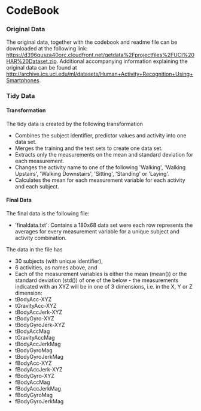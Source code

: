 # CodeBook
### Original Data
The original data, together with the codebook and readme file can be downloaded at the following link: https://d396qusza40orc.cloudfront.net/getdata%2Fprojectfiles%2FUCI%20HAR%20Dataset.zip. Additional accompanying information explaining the original data can be found at http://archive.ics.uci.edu/ml/datasets/Human+Activity+Recognition+Using+Smartphones.

### Tidy Data
#### Transformation
The tidy data is created by the following transformation 
* Combines the subject identifier, predictor values and activity into one data set.
* Merges the training and the test sets to create one data set.
* Extracts only the measurements on the mean and standard deviation for each measurement.
* Changes the activity name to one of the following 'Walking', 'Walking Upstairs', 'Walking Downstairs', 'Sitting', 'Standing' or 'Laying'.
* Calculates the mean for each measurement variable for each activity and each subject.

#### Final Data
The final data is the following file:
* 'finaldata.txt': Contains a 180x68 data set were each row represents the averages for every measurement variable for a unique subject and activity combination.

The data in the file has
* 30 subjects (with unique identifier),
* 6 activities, as names above, and
* Each of the measurement variables is either the mean (mean()) or the standard deviation (std()) of one of the below - the measurements indicated with an XYZ will be in one of 3 dimensions, i.e. in the X, Y or Z dimension:
 * tBodyAcc-XYZ
 * tGravityAcc-XYZ
 * tBodyAccJerk-XYZ
 * tBodyGyro-XYZ
 * tBodyGyroJerk-XYZ
 * tBodyAccMag
 * tGravityAccMag
 * tBodyAccJerkMag
 * tBodyGyroMag
 * tBodyGyroJerkMag
 * fBodyAcc-XYZ
 * fBodyAccJerk-XYZ
 * fBodyGyro-XYZ
 * fBodyAccMag
 * fBodyAccJerkMag
 * fBodyGyroMag
 * fBodyGyroJerkMag
